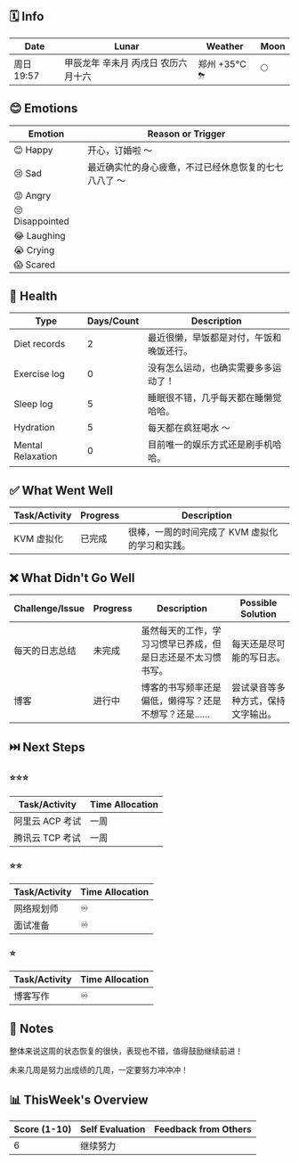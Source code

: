## 🗓️ Info

| Date                           | Lunar                     | Weather                                                       | Moon                                            |
| ------------------------------ | ------------------------- | ------------------------------------------------------------- | ----------------------------------------------- |
| 周日 19:57 | 甲辰龙年 辛未月 丙戌日 农历六月十六 | 郑州 +35°C ⛈   | 🌕 |

## 😊 Emotions

| Emotion          | Reason or Trigger              |
|------------------|-------------------------------|
| 😊 Happy         | 开心，订婚啦 ～ |
| 😢 Sad           | 最近确实忙的身心疲惫，不过已经休息恢复的七七八八了 ～ |
| 😡 Angry         |                   |
| 😔 Disappointed  |                   |
| 😂 Laughing      |                   |
| 😭 Crying        |                     |
| 😱 Scared        |                     |

## 🍎 Health

| Type              | Days/Count | Description             |
| ----------------- | ---------- | ----------------------- |
| Diet records      | 2 | 最近很懒，早饭都是对付，午饭和晚饭还行。 |
| Exercise log      | 0 | 没有怎么运动，也确实需要多多运动了！ |
| Sleep log         | 5 | 睡眠很不错，几乎每天都在睡懒觉哈哈。 |
| Hydration         | 5 | 每天都在疯狂喝水 ～ |
| Mental Relaxation | 0 | 目前唯一的娱乐方式还是刷手机哈哈。 |

## ✅ What Went Well

| Task/Activity | Progress | Description                                     |
| ------------- | -------- | ----------------------------------------------- |
| KVM 虚拟化    | 已完成   | 很棒，一周的时间完成了 KVM 虚拟化的学习和实践。 |

## ❌ What Didn't Go Well

| Challenge/Issue   | Progress | Description  | Possible Solution |
| ----------------- | ------------ | ----------------- | ----------------- |
| 每天的日志总结 | 未完成 | 虽然每天的工作，学习习惯早已养成，但是日志还是不太习惯书写。 | 每天还是尽可能的写日志。 |
| 博客 | 进行中 | 博客的书写频率还是偏低，懒得写？还是不想写？还是…… | 尝试录音等多种方式，保持文字输出。 |

## ⏭️ Next Steps

### ⭐⭐⭐

| Task/Activity   | Time Allocation |
| --------------- | --------------- |
| 阿里云 ACP 考试 | 一周            |
| 腾讯云 TCP 考试 | 一周            |

### ⭐⭐

| Task/Activity | Time Allocation |
| ------------- | --------------- |
| 网络规划师    | ♾️               |
| 面试准备      | ♾️               |

### ⭐

| Task/Activity | Time Allocation |
| ------------- | --------------- |
| 博客写作      | ♾️               |

## 📝 Notes

整体来说这周的状态恢复的很快，表现也不错，值得鼓励继续前进！

未来几周是努力出成绩的几周，一定要努力冲冲冲！

## 📊 ThisWeek's Overview

| Score (1-10) | Self Evaluation | Feedback from Others |
| ------------ | --------------- | -------------------- |
| 6            | 继续努力        |                      |
